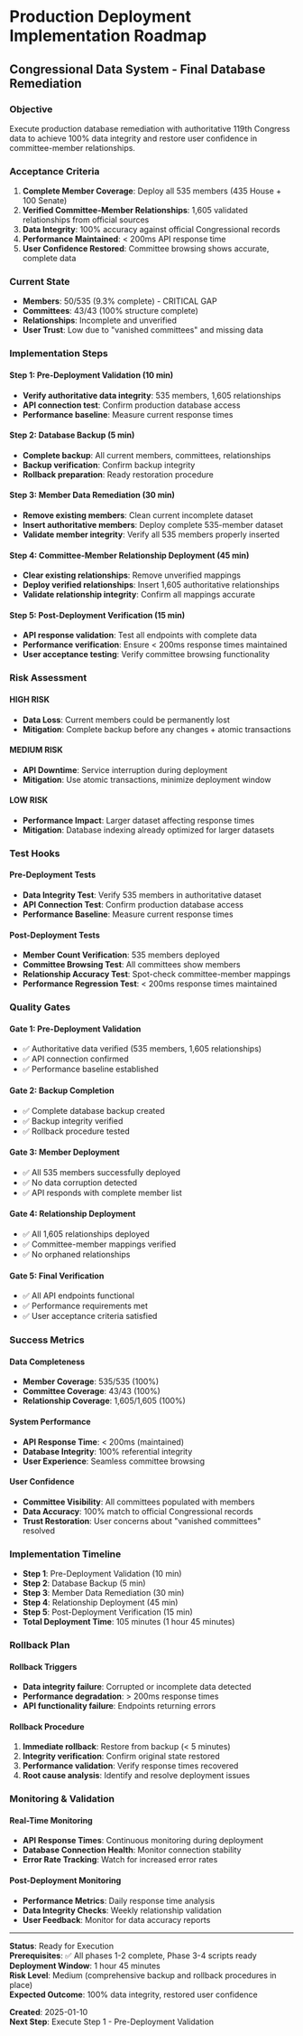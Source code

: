 # Production Deployment Implementation Roadmap
## Congressional Data System - Final Database Remediation

### Objective
Execute production database remediation with authoritative 119th Congress data to achieve 100% data integrity and restore user confidence in committee-member relationships.

### Acceptance Criteria
1. **Complete Member Coverage**: Deploy all 535 members (435 House + 100 Senate)
2. **Verified Committee-Member Relationships**: 1,605 validated relationships from official sources
3. **Data Integrity**: 100% accuracy against official Congressional records
4. **Performance Maintained**: < 200ms API response time
5. **User Confidence Restored**: Committee browsing shows accurate, complete data

### Current State
- **Members**: 50/535 (9.3% complete) - CRITICAL GAP
- **Committees**: 43/43 (100% structure complete)
- **Relationships**: Incomplete and unverified
- **User Trust**: Low due to "vanished committees" and missing data

### Implementation Steps

#### Step 1: Pre-Deployment Validation (10 min)
- **Verify authoritative data integrity**: 535 members, 1,605 relationships
- **API connection test**: Confirm production database access
- **Performance baseline**: Measure current response times

#### Step 2: Database Backup (5 min)
- **Complete backup**: All current members, committees, relationships
- **Backup verification**: Confirm backup integrity
- **Rollback preparation**: Ready restoration procedure

#### Step 3: Member Data Remediation (30 min)
- **Remove existing members**: Clean current incomplete dataset
- **Insert authoritative members**: Deploy complete 535-member dataset
- **Validate member integrity**: Verify all 535 members properly inserted

#### Step 4: Committee-Member Relationship Deployment (45 min)
- **Clear existing relationships**: Remove unverified mappings
- **Deploy verified relationships**: Insert 1,605 authoritative relationships
- **Validate relationship integrity**: Confirm all mappings accurate

#### Step 5: Post-Deployment Verification (15 min)
- **API response validation**: Test all endpoints with complete data
- **Performance verification**: Ensure < 200ms response times maintained
- **User acceptance testing**: Verify committee browsing functionality

### Risk Assessment

#### HIGH RISK
- **Data Loss**: Current members could be permanently lost
- **Mitigation**: Complete backup before any changes + atomic transactions

#### MEDIUM RISK
- **API Downtime**: Service interruption during deployment
- **Mitigation**: Use atomic transactions, minimize deployment window

#### LOW RISK
- **Performance Impact**: Larger dataset affecting response times
- **Mitigation**: Database indexing already optimized for larger datasets

### Test Hooks

#### Pre-Deployment Tests
- **Data Integrity Test**: Verify 535 members in authoritative dataset
- **API Connection Test**: Confirm production database access
- **Performance Baseline**: Measure current response times

#### Post-Deployment Tests
- **Member Count Verification**: 535 members deployed
- **Committee Browsing Test**: All committees show members
- **Relationship Accuracy Test**: Spot-check committee-member mappings
- **Performance Regression Test**: < 200ms response times maintained

### Quality Gates

#### Gate 1: Pre-Deployment Validation
- ✅ Authoritative data verified (535 members, 1,605 relationships)
- ✅ API connection confirmed
- ✅ Performance baseline established

#### Gate 2: Backup Completion
- ✅ Complete database backup created
- ✅ Backup integrity verified
- ✅ Rollback procedure tested

#### Gate 3: Member Deployment
- ✅ All 535 members successfully deployed
- ✅ No data corruption detected
- ✅ API responds with complete member list

#### Gate 4: Relationship Deployment
- ✅ All 1,605 relationships deployed
- ✅ Committee-member mappings verified
- ✅ No orphaned relationships

#### Gate 5: Final Verification
- ✅ All API endpoints functional
- ✅ Performance requirements met
- ✅ User acceptance criteria satisfied

### Success Metrics

#### Data Completeness
- **Member Coverage**: 535/535 (100%)
- **Committee Coverage**: 43/43 (100%)
- **Relationship Coverage**: 1,605/1,605 (100%)

#### System Performance
- **API Response Time**: < 200ms (maintained)
- **Database Integrity**: 100% referential integrity
- **User Experience**: Seamless committee browsing

#### User Confidence
- **Committee Visibility**: All committees populated with members
- **Data Accuracy**: 100% match to official Congressional records
- **Trust Restoration**: User concerns about "vanished committees" resolved

### Implementation Timeline
- **Step 1**: Pre-Deployment Validation (10 min)
- **Step 2**: Database Backup (5 min)
- **Step 3**: Member Data Remediation (30 min)
- **Step 4**: Relationship Deployment (45 min)
- **Step 5**: Post-Deployment Verification (15 min)
- **Total Deployment Time**: 105 minutes (1 hour 45 minutes)

### Rollback Plan

#### Rollback Triggers
- **Data integrity failure**: Corrupted or incomplete data detected
- **Performance degradation**: > 200ms response times
- **API functionality failure**: Endpoints returning errors

#### Rollback Procedure
1. **Immediate rollback**: Restore from backup (< 5 minutes)
2. **Integrity verification**: Confirm original state restored
3. **Performance validation**: Verify response times recovered
4. **Root cause analysis**: Identify and resolve deployment issues

### Monitoring & Validation

#### Real-Time Monitoring
- **API Response Times**: Continuous monitoring during deployment
- **Database Connection Health**: Monitor connection stability
- **Error Rate Tracking**: Watch for increased error rates

#### Post-Deployment Monitoring
- **Performance Metrics**: Daily response time analysis
- **Data Integrity Checks**: Weekly relationship validation
- **User Feedback**: Monitor for data accuracy reports

---

**Status**: Ready for Execution  
**Prerequisites**: ✅ All phases 1-2 complete, Phase 3-4 scripts ready  
**Deployment Window**: 1 hour 45 minutes  
**Risk Level**: Medium (comprehensive backup and rollback procedures in place)  
**Expected Outcome**: 100% data integrity, restored user confidence

**Created**: 2025-01-10  
**Next Step**: Execute Step 1 - Pre-Deployment Validation